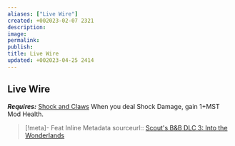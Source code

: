 ```yaml
---
aliases: ["Live Wire"]
created: +002023-02-07 2321
description: 
image: 
permalink: 
publish: 
title: Live Wire
updated: +002023-04-25 2414
---
```


## Live Wire

***Requires:*** [Shock and Claws](Shock-and-Claws)
When you deal Shock Damage, gain 1+MST Mod Health.

> [!meta]- Feat Inline Metadata
> sourceurl:: [Scout's B&B DLC 3: Into the Wonderlands](https://docs.google.com/document/d/1MLOgrWwcLNTnP9PuXrKiLImy7SUh4hXO8arVUAlmdp0/edit)
